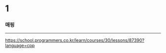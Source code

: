 # 1

### 매핑

--------------------------------

https://school.programmers.co.kr/learn/courses/30/lessons/87390?language=cpp